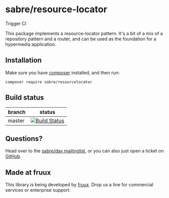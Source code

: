 sabre/resource-locator
======================

Trigger CI

This package implements a resource-locator pattern. It's a bit of a mix of a
repository pattern and a router, and can be used as the foundation for a
hypermedia application.


Installation
------------

Make sure you have [composer][1] installed, and then run:

    composer require sabre/resourcelocator


Build status
------------

| branch | status |
| ------ | ------ |
| master | [![Build Status](https://travis-ci.org/sabre-io/resourcelocator.svg?branch=master)](https://travis-ci.org/sabre-io/resourcelocator) |


Questions?
----------

Head over to the [sabre/dav mailinglist][2], or you can also just open a ticket
on [GitHub][3].


Made at fruux
-------------

This library is being developed by [fruux][4]. Drop us a line for commercial
services or enterprise support.

[1]: http://getcomposer.org/
[2]: http://groups.google.com/group/sabredav-discuss
[3]: https://github.com/fruux/sabre-resourcelocator/issues/
[4]: https://fruux.com/
